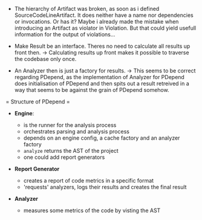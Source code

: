 * The hierarchy of Artifact was broken, as soon as i defined SourceCodeLineArtifact.
  It does neither have a name nor dependencies or invocations. Or has it? Maybe i
  already made the mistake when introducing an Artifact as violator in Violation.
  But that could yield usefull information for the output of violations...

* Make Result be an interface. Theres no need to calculate all results up front
  then.
    -> Calculating results up front makes it possible to traverse the codebase
       only once.
* An Analyzer then is just a factory for results.
    -> This seems to be correct regarding PDepend, as the implementation of
       Analyzer for PDepend does initialisation of PDepend and then spits out
       a result retreived in a way that seems to be against the grain of
       PDepend somehow.

= Structure of PDepend =

* **Engine**:
    - is the runner for the analysis process
    - orchestrates parsing and analysis process
    - depends on an engine config, a cache factory and an analyzer factory
    - `analyze` returns the AST of the project
    - one could add report generators

* **Report Generator**
    - creates a report of code metrics in a specific format
    - 'requests' analyzers, logs their results and creates the final result

* **Analyzer**
    - measures some metrics of the code by visting the AST
